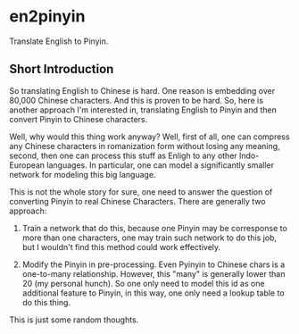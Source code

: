 # en2pinyin

Translate English to Pinyin.

## Short Introduction

So translating English to Chinese is hard. One reason is embedding over 80,000 Chinese characters. And this is proven to be hard. So, here is another approach I'm interested in, translating English to Pinyin and then convert Pinyin to Chinese characters.

Well, why would this thing work anyway? Well, first of all, one can compress any Chinese characters in romanization form without losing any meaning, second, then one can process this stuff as Enligh to any other Indo-European languages. In particular, one can model a significantly smaller network for modeling this big language.

This is not the whole story for sure, one need to answer the question of converting Pinyin to real Chinese Characters. There are generally two approach:

1. Train a network that do this, because one Pinyin may be corresponse to more than one characters, one may train such network to do this job, but I wouldn't find this method could work effectively.

2. Modify the Pinyin in pre-processing. Even Pyinyin to Chinese chars is a one-to-many relationship. However, this "many" is generally lower than 20 (my personal hunch). So one only need to model this id as one additional feature to Pinyin, in this way, one only need a lookup table to do this thing.

This is just some random thoughts.
